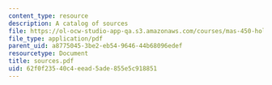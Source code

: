 ```yaml
---
content_type: resource
description: A catalog of sources
file: https://ol-ocw-studio-app-qa.s3.amazonaws.com/courses/mas-450-holographic-imaging-spring-2003/62f0f23540c4eead5ade855e5c918851_sources.pdf
file_type: application/pdf
parent_uid: a8775045-3be2-eb54-9646-44b68096edef
resourcetype: Document
title: sources.pdf
uid: 62f0f235-40c4-eead-5ade-855e5c918851
---
```

